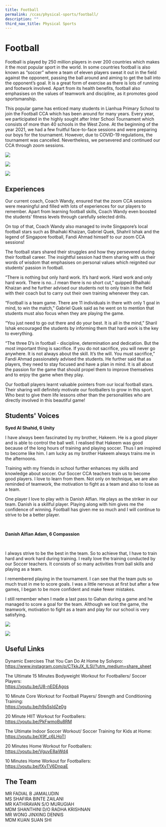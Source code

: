```yaml
---
title: Football
permalink: /ccas/physical-sports/football/
description: ""
third_nav_title: Physical Sports
---
```

# **Football**

Football is played by 250 million players in over 200 countries which makes it the most popular sport in the world. In some countries football is also known as “soccer” where a team of eleven players sweat it out in the field against the opponent, passing the ball around and aiming to get the ball into the opponent’s goal. It is a great form of exercise as there is lots of running and footwork involved. Apart from its health benefits, football also emphasises on the values of teamwork and discipline, as it promotes good sportsmanship.

This popular game has enticed many students in Lianhua Primary School to join the Football CCA which has been around for many years. Every year, we participated in the highly sought after Inter School Tournament which consists of more than 40 schools in the West Zone. At the beginning of the year 2021, we had a few fruitful face-to-face sessions and were preparing our boys for the tournament. However, due to COVID-19 regulations, the tournament was cancelled. Nevertheless, we persevered and continued our CCA through zoom sessions.

![](/images/CCAs/Football/Training%2001.jpg)

![](/images/CCAs/Football/Training%2003.jpg)

![](/images/CCAs/Football/Training%2002.jpg)

## **Experiences**

Our current coach, Coach Wandy, ensured that the zoom CCA sessions were meaningful and filled with lots of experiences for our players to remember. Apart from learning football skills, Coach Wandy even boosted the students’ fitness levels through carefully selected drills.

On top of that, Coach Wandy also managed to invite Singapore’s local football stars such as Bhaihaki Khaizan, Gabriel Quek, Shahril Ishak and the legend of Singapore football, Fandi Ahmad himself to our zoom CCA sessions!

The football stars shared their struggles and how they persevered during their football career. The insightful session had them sharing with us their words of wisdom that emphasises on personal values which reignited our students’ passion in football.

“There is nothing but only hard work. It’s hard work. Hard work and only hard work. There is no…I mean there is no short cut,” quipped Bhaihaki Khaizan and he further advised our students not to only train in the field with their coach but to carry out their own training whenever they can.

“Football is a team game. There are 11 individuals in there with only 1 goal in mind, to win the match,” Gabriel Quek said as he went on to mention that students must also focus when they are playing the game.

“You just need to go out there and do your best. It is all in the mind,” Sharil Ishak encouraged the students by informing them that hard work is the key to everything.

“The three D’s in football - discipline, determination and dedication. But the most important thing is sacrifice. If you do not sacrifice, you will never go anywhere. It is not always about the skill. It’s the will. You must sacrifice,” Fandi Ahmad passionately advised the students. He further said that as players, they need to stay focused and have a plan in mind. It is all about the passion for the game that should propel them to improve themselves and to enjoy the game when they play.

Our football players learnt valuable pointers from our local football stars. Their sharing will definitely motivate our footballers to grow in this sport. Who best to give them life lessons other than the personalities who are directly involved in this beautiful game!

## **Students' Voices**

<p style="text-align: left"><b> Syed Al Shahid, 6 Unity</b><br></p>

I have always been fascinated by my brother, Hakeem. He is a good player and is able to control the ball well. I realised that Hakeem was good because of the long hours of training and playing soccer. Thus I am inspired to become like him. I am lucky as my brother Hakeem always trains me in the afternoons.

Training with my friends in school further enhances my skills and knowledge about soccer. Our Soccer CCA teachers train us to become good players. I love to learn from them. Not only on technique, we are also reminded of teamwork, the motivation to fight as a team and also to lose as a team.  

One player I love to play with is Danish Alfian. He plays as the striker in our team. Danish is a skillful player. Playing along with him gives me the confidence of winning. Football has given me so much and I will continue to strive to be a better player.

  
<br>

<p style="text-align: left"><b> Danish Alfian Adam, 6 Compassion</b><br></p>
<br>

I always strive to be the best in the team. So to achieve that, I have to train hard and work hard during training. I really love the training conducted by our Soccer teachers. It consists of so many activities from ball skills and playing as a team.

I remembered playing in the tournament. I can see that the team puts so much trust in me to score goals. I was a little nervous at first but after a few games, I began to be more confident and make fewer mistakes.

I still remember when I made a last pass to Gahan during a game and he managed to score a goal for the team. Although we lost the game, the teamwork, motivation to fight as a team and play for our school is very satisfying.


  

![](/images/CCAs/Football/Training%2006.jpg)

![](/images/CCAs/Football/Training%2008.jpg)

## **Useful Links**

Dynamic Exercises That You Can Do At Home by Solvpro:   
<a href="https://www.instagram.com/p/CTkkJX_ILSI/?utm_medium=share_sheet" target="_blank">https://www.instagram.com/p/CTkkJX_ILSI/?utm_medium=share_sheet</a>

The Ultimate 15 Minutes Bodyweight Workout for Footballers/ Soccer Players:    
<a href="https://youtu.be/U8-nEDEAgos" target="_blank">https://youtu.be/U8-nEDEAgos</a>


10 Minute Core Workout for Football Players/ Strength and Conditioning Training:    
<a href="https://youtu.be/h9s5sIdZe0g" target="_blank">https://youtu.be/h9s5sIdZe0g</a>

20 Minute HIIT Workout for Footballers:    
<a href="https://youtu.be/PkFwmoBu8RM" target="_blank">https://youtu.be/PkFwmoBu8RM</a>

The Ultimate Indoor Soccer Workout/ Soccer Training for Kids at Home:      
<a href="https://youtu.be/X9f_c6LHoTI" target="_blank">https://youtu.be/X9f_c6LHoTI</a>


20 Minutes Home Workout for Footballers:     
<a href="https://youtu.be/VguvE8aiWd4" target="_blank">https://youtu.be/VguvE8aiWd4</a>

10 Minutes Home Workout for Footballers:    
<a href="https://youtu.be/fXvTV6DnpaE" target="_blank">https://youtu.be/fXvTV6DnpaE</a>


## **The Team**

MR FADIAL B JAMALUDIN <br>
MS SHAFIRA BINTE ZAILANI<br>
MR KATHIRAVAN S/O MURUGIAH<br>
MDM SHANTHINI D/O RADHA KRISHNAN <br>
MR WONG JINXING DENNIS<br>
MDM KUAN SUAN SHI